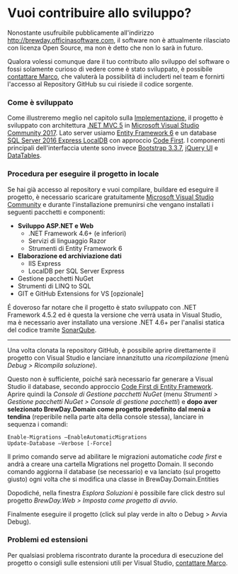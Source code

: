# Vuoi contribuire allo sviluppo?

Nonostante usufruibile pubblicamente all'indirizzo http://brewday.officinasoftware.com, il software non è attualmente rilasciato con licenza Open Source, ma non è detto che non lo sarà in futuro.

Qualora volessi comunque dare il tuo contributo allo sviluppo del software o fossi solamente curioso di vedere come è stato sviluppato, è possibile [contattare Marco](mailto:m.ferri17@campus.unimib.it), che valuterà la possibilità di includerti nel team e fornirti l'accesso al Repository GitHub su cui risiede il codice sorgente.

### Come è sviluppato

Come illustreremo meglio nel capitolo sulla [Implementazione](../04-Implementazione/4.0-Implementazione.md), il progetto è sviluppato con architettura [.NET MVC 5](https://docs.microsoft.com/en-us/aspnet/mvc/mvc5) in [Microsoft Visual Studio Community 2017](https://www.visualstudio.com/it/).
Lato server usiamo [Entity Framework 6](https://docs.microsoft.com/en-us/ef/ef6/) e un database [SQL Server 2016 Express LocalDB](https://docs.microsoft.com/it-it/sql/database-engine/configure-windows/sql-server-2016-express-localdb) con approccio [Code First](https://docs.microsoft.com/it-it/aspnet/mvc/overview/getting-started/getting-started-with-ef-using-mvc/creating-an-entity-framework-data-model-for-an-asp-net-mvc-application).
I componenti principali dell'interfaccia utente sono invece [Bootstrap 3.3.7](https://getbootstrap.com/docs/3.3/), [jQuery UI](https://jqueryui.com/) e [DataTables](https://datatables.net/).

### Procedura per eseguire il progetto in locale

Se hai già accesso al repository e vuoi compilare, buildare ed eseguire il progetto, è necessario scaricare gratuitamente [Microsoft Visual Studio Community](https://www.visualstudio.com/it/) e durante l'installazione premunirsi che vengano installati i seguenti pacchetti e componenti:
* **Sviluppo ASP.NET e Web**
    * .NET Framework 4.6+ (e inferiori)
    * Servizi di linguaggio Razor
    * Strumenti di Entity Framework 6
* **Elaborazione ed archiviazione dati**
    * IIS Express
    * LocalDB per SQL Server Express
* Gestione pacchetti NuGet
* Strumenti di LINQ to SQL
* GIT e GitHub Extensions for VS [opzionale] 

É doveroso far notare che il progetto è stato sviluppato con .NET Framework 4.5.2 ed è questa la versione che verrà usata in Visual Studio, ma è necessario aver installato una versione .NET 4.6+ per l'analisi statica del codice tramite [SonarQube](../05-SonarQube/5.0-SonarQube.md).

***

Una volta clonata la repository GitHub, è possibile aprire direttamente il progetto con Visual Studio e lanciare innanzitutto una *ricompilazione* (menù _Debug > Ricompila soluzione_).  

Questo non è sufficiente, poiché sarà necessario far generare a Visual Studio il database, secondo approccio [Code First di Entity Framework](https://msdn.microsoft.com/en-us/library/jj193542).
Aprire quindi la *Console di Gestione pacchetti NuGet* (menu _Strumenti > Gestione pacchetti NuGet > Console di gestione pacchetti_) e **dopo aver selezionato BrewDay.Domain come progetto predefinito dal menù a tendina** (reperibile nella parte alta della console stessa), lanciare in sequenza i comandi:

```
Enable-Migrations –EnableAutomaticMigrations
Update-Database –Verbose [-Force]

```
Il primo comando serve ad abilitare le migrazioni automatiche *code first* e andrà a creare una cartella Migrations nel progetto Domain.
Il secondo comando aggiorna il database (se necessario) e va lanciato (sul progetto giusto) ogni volta che si modifica una classe in BrewDay.Domain.Entities

Dopodiché, nella finestra *Esplora Soluzioni* è possibile fare click destro sul progetto _BrewDay.Web > Imposta come progetto di avvio_.

Finalmente eseguire il progetto (click sul play verde in alto o Debug > Avvia Debug).

### Problemi ed estensioni

Per qualsiasi problema riscontrato durante la procedura di esecuzione del progetto o consigli sulle estensioni utili per Visual Studio, [contattare Marco](mailto:m.ferri17@campus.unimib.it).

